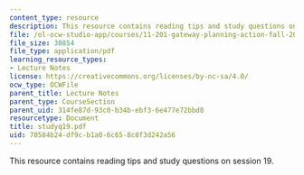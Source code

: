 ```yaml
---
content_type: resource
description: This resource contains reading tips and study questions on session 19.
file: /ol-ocw-studio-app/courses/11-201-gateway-planning-action-fall-2005/70584b24df9cb1a06c658c8f3d242a56_studyq19.pdf
file_size: 30854
file_type: application/pdf
learning_resource_types:
- Lecture Notes
license: https://creativecommons.org/licenses/by-nc-sa/4.0/
ocw_type: OCWFile
parent_title: Lecture Notes
parent_type: CourseSection
parent_uid: 314fe87d-93c0-b34b-ebf3-6e477e72bbd8
resourcetype: Document
title: studyq19.pdf
uid: 70584b24-df9c-b1a0-6c65-8c8f3d242a56
---
```

This resource contains reading tips and study questions on session 19.